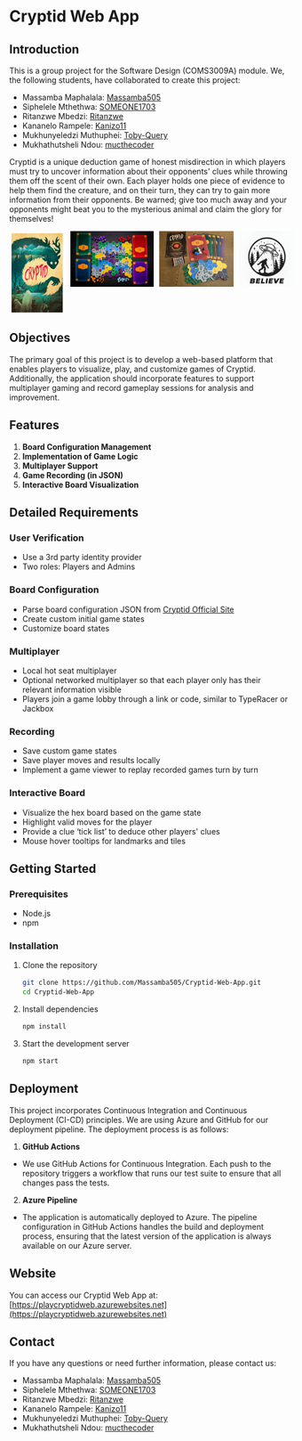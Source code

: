 # Cryptid Web App

## Introduction

This is a group project for the Software Design (COMS3009A) module. We, the following students, have collaborated to create this project:

- Massamba Maphalala: [Massamba505](https://github.com/Massamba505)
- Siphelele Mthethwa: [SOMEONE1703](SOMEONE1703)
- Ritanzwe Mbedzi: [Ritanzwe](https://github.com/Ritanzwe)
- Kananelo Rampele: [Kanizo11](https://github.com/Kanizo11)
- Mukhunyeledzi Muthuphei: [Toby-Query](https://github.com/Toby-Query)
- Mukhathutsheli Ndou: [mucthecoder](https://github.com/mucthecoder)

Cryptid is a unique deduction game of honest misdirection in which players must try to uncover information about their opponents' clues while throwing them off the scent of their own. Each player holds one piece of evidence to help them find the creature, and on their turn, they can try to gain more information from their opponents. Be warned; give too much away and your opponents might beat you to the mysterious animal and claim the glory for themselves!

<div style="display: flex;  gap: 10px;">
    <img src="public/images/Cryptid_Card.jpg" alt="picture" width="100" height="150">
    <img src="public/images/board_and_cards.jpg" alt="picture" width="150" height="100">
    <img src="public/images/Cryptid2.png" alt="picture" width="150" height="100">
    <img src="public/images/logo.jpg" alt="picture" width="100" height="100">
</div>

## Objectives

The primary goal of this project is to develop a web-based platform that enables players to visualize, play, and customize games of Cryptid. Additionally, the application should incorporate features to support multiplayer gaming and record gameplay sessions for analysis and improvement.

## Features

1. **Board Configuration Management**
2. **Implementation of Game Logic**
3. **Multiplayer Support**
4. **Game Recording (in JSON)**
5. **Interactive Board Visualization**

## Detailed Requirements

### User Verification
- Use a 3rd party identity provider
- Two roles: Players and Admins

### Board Configuration
- Parse board configuration JSON from [Cryptid Official Site](https://www.playcryptid.com/)
- Create custom initial game states
- Customize board states

### Multiplayer
- Local hot seat multiplayer
- Optional networked multiplayer so that each player only has their relevant information visible
- Players join a game lobby through a link or code, similar to TypeRacer or Jackbox

### Recording
- Save custom game states
- Save player moves and results locally
- Implement a game viewer to replay recorded games turn by turn

### Interactive Board
- Visualize the hex board based on the game state
- Highlight valid moves for the player
- Provide a clue ‘tick list’ to deduce other players' clues
- Mouse hover tooltips for landmarks and tiles

## Getting Started

### Prerequisites

- Node.js
- npm

### Installation

1. Clone the repository
    ```sh
    git clone https://github.com/Massamba505/Cryptid-Web-App.git
    cd Cryptid-Web-App
    ```
2. Install dependencies
    ```sh
    npm install
    ```
3. Start the development server
    ```sh
    npm start
    ```

## Deployment

This project incorporates Continuous Integration and Continuous Deployment (CI-CD) principles. We are using Azure and GitHub for our deployment pipeline. The deployment process is as follows:

1. **GitHub Actions**
- We use GitHub Actions for Continuous Integration. Each push to the repository triggers a workflow that runs our test suite to ensure that all changes pass the tests.

2. **Azure Pipeline**
- The application is automatically deployed to Azure. The pipeline configuration in GitHub Actions handles the build and deployment process, ensuring that the latest version of the application is always available on our Azure server.

## Website

You can access our Cryptid Web App at: [https://playcryptidweb.azurewebsites.net](https://playcryptidweb.azurewebsites.net)

## Contact

If you have any questions or need further information, please contact us:

- Massamba Maphalala: [Massamba505](https://github.com/Massamba505)
- Siphelele Mthethwa: [SOMEONE1703](SOMEONE1703)
- Ritanzwe Mbedzi: [Ritanzwe](https://github.com/Ritanzwe)
- Kananelo Rampele: [Kanizo11](https://github.com/Kanizo11)
- Mukhunyeledzi Muthuphei: [Toby-Query](https://github.com/Toby-Query)
- Mukhathutsheli Ndou: [mucthecoder](https://github.com/mucthecoder)

